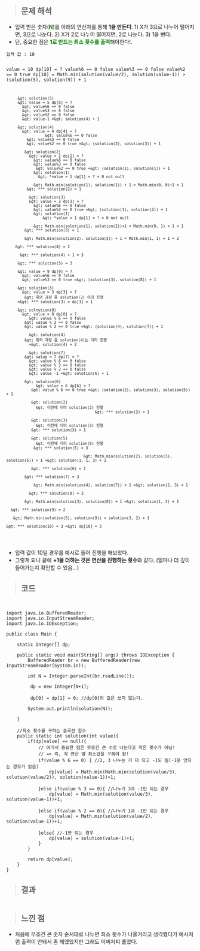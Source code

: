 <p><img alt="" src="https://velog.velcdn.com/images/gayeong39/post/024da0eb-ccb4-41ac-a884-8fed230973f1/image.png" /></p>
<blockquote>
<h2 id="문제-해석">문제 해석</h2>
</blockquote>
<ul>
<li>입력 받은 숫자(<span style="color: green;"><strong>N</strong></span>)를 아래의 연산자를 통해 <strong>1을 만든다</strong>.
1) X가 3으로 나누어 떨어지면, 3으로 나눈다.
2) X가 2로 나누어 떨어지면, 2로 나눈다.
3) 1을 뺀다.</li>
<li>단, 중요한 점은 <span style="color: green;"> <strong>1로 만드는 최소 횟수를 출력</strong></span>해야한다!.</li>
</ul>
<pre><code>입력 값 : 10

value = 10 dp[10] = ?
value%6 == 0 false
value%3 == 0 false
value%2 == 0 true
  dp[10] = Math.min(solution(value/2), solution(value-1))
      &gt; (solution(5), solution(9)) + 1

         &gt; solution(5)
         &gt; value = 5 dp[5] = ?
           &gt; value%6 == 0 false
           &gt; value%3 == 0 false
           &gt; value%2 == 0 false
           &gt; value-1 =&gt; solution(4) + 1

         &gt; solution(4) 
           &gt; value = 4 dp[4] = ?
                     &gt; value%6 == 0 false
             &gt; value%3 == 0 false
             &gt; value%2 == 0 true =&gt; (solution(2), solution(3)) + 1

            &gt; solution(2) 
              &gt; value = 2 dp[2] = ?
                &gt; value%6 == 0 false
                &gt; value%3 == 0 false
                 &gt; value%2 == 0 true =&gt; (solution(1), solution(1)) + 1
                &gt; solution(1)
                  &gt; *value = 1 dp[1] = ? = 0 not null

                &gt; Math.min(solution(1), solution(1)) + 1 = Math.min(0, 0)+1 = 1
             &gt; *** solution(2) = 1

              &gt; solution(3)
              &gt; value = 3 dp[3] = ?
                &gt; value%6 == 0 false
                &gt; value%3 == 0 true =&gt; (solution(1), solution(2)) + 1
                &gt; solution(1)
                    &gt; *value = 1 dp[1] = ? = 0 not null

                &gt; Math.min(solution(1), solution(2))+1 = Math.min(0, 1) + 1 = 1
            &gt; *** solution(3) = 1 

            &gt; Math.min(solution(2), solution(3)) + 1 = Math.min(1, 1) + 1 = 2

        &gt; *** solution(4) = 2

          &gt; *** solution(4) + 1 = 3

         &gt; *** solution(5) = 3

         &gt; value = 9 dp[9] = ?
           &gt; value%6 == 0 false
           &gt; value%3 == 0 true =&gt; (solution(3), solution(8)) + 1

         &gt; solution(3)
           &gt; value = 3 dp[3] = ? 
            &gt; 위의 과정 중 solution(3) 이미 진행 
         =&gt; *** solution(3) = dp[3] = 1

         &gt; soltution(8)
           &gt; value = 8 dp[8] = ?
              &gt; value % 6 == 0 false
            &gt; value % 3 == 0 false
            &gt; value % 2 == 0 true =&gt; (solution(4), solution(7)) + 1

              &gt; solution(4)
            &gt; 위의 과정 중 solution(4)는 이미 진행
              =&gt; solution(4) = 2

              &gt; solution(7)
            &gt; value = 7 dp[7] = ?
              &gt; value % 6 == 0 false
              &gt; value % 3 == 0 false
              &gt; value % 2 == 0 false
              &gt; value -1 =&gt; solution(6) + 1

            &gt; solution(6)
                 &gt; value = 6 dp[6] = ?
               &gt; value % 6 == 0 true =&gt; (solution(2), solution(3), solution(5)) + 1

               &gt; solution(2)
                 &gt; 이전에 이미 solution(2) 진행 
                                           &gt; *** solution(2) = 1

               &gt; solution(3)
                 &gt; 이전에 이미 solution(3) 진행
               &gt; *** solution(3) = 1

               &gt; solution(5)
                 &gt; 이전에 이미 solution(5) 진행
                &gt; *** solution(5) = 3

                                      &gt; Math.min(solution(2), solution(3), solution(5)) + 1 =&gt; solution(1, 1, 3) + 1

               &gt; *** solution(6) = 2

            &gt; *** solution(7) = 3

                &gt; Math.min(solution(4), solution(7)) + 1 =&gt; solution(2, 3) + 1 

              &gt; *** solution(8) = 3

            &gt; Math.min(solution(3), solution(8)) + 1 =&gt; solution(1, 3) + 1 

      &gt; *** solution(9) = 2

       &gt; Math.min(solution(5), solution(9)) = solution(3, 2) + 1 

    &gt; *** solution(10) = 3 =&gt; dp[10] = 3

</code></pre><ul>
<li>입력 값이 10일 경우를 예시로 들어 진행을 해보았다. </li>
<li>그렇게 되니 끝에 <strong>+1을 더하는 것은 연산을 진행하는 횟수</strong>와 같다. (얼마나 더 깊이 들어가는지 확인할 수 있음...)</li>
</ul>
<blockquote>
<h2 id="코드">코드</h2>
</blockquote>

<pre><code class="language-java">
  
import java.io.BufferedReader;
import java.io.InputStreamReader;
import java.io.IOException;

public class Main {

    static Integer[] dp;

    public static void main(String[] args) throws IOException {
        BufferedReader br = new BufferedReader(new InputStreamReader(System.in));

        int N = Integer.parseInt(br.readLine());

         dp = new Integer[N+1];

         dp[0] = dp[1] = 0; //dp[0]의 값은 쓰지 않는다.

        System.out.println(solution(N));

    }

    //최소 횟수를 구하는 솔루션 함수
    public static int solution(int value){
        if(dp[value] == null){
            // 여기서 중요한 점은 무조건 큰 수로 나눈다고 적은 횟수가 아님!
            // =&gt; 즉, 각 연산 별 최소값을 구해야 함!
            if(value % 6 == 0) { //2, 3 나누는 거 다 되고 -1도 됨(-1은 안되는 경우가 없음)
                dp[value] = Math.min(Math.min(solution(value/3), solution(value/2)), solution(value-1))+1;

            }else if(value % 3 == 0){ //나누기 3과 -1만 되는 경우
                dp[value] = Math.min(solution(value/3), solution(value-1))+1;

            }else if(value % 2 == 0){ //나누기 1과 -1만 되는 경우
                dp[value] = Math.min(solution(value/2), solution(value-1))+1;

            }else{ //-1만 되는 경우
                dp[value] = solution(value-1)+1;
            }
        }

        return dp[value];
    }
}</code></pre>

<blockquote>
<h2 id="결과">결과</h2>
</blockquote>
<p><img alt="" src="https://velog.velcdn.com/images/gayeong39/post/8a8a546f-1aec-441b-8688-20563adf5696/image.png" /></p>
<blockquote>
<h2 id="느낀-점">느낀 점</h2>
</blockquote>
<ul>
<li>처음에 무조건 큰 숫자 순서대로 나누면 최소 횟수가 나올거라고 생각했다가 예시처럼 출력이 안돼서 좀 헤맸었지만 그래도 어찌저찌 풀었다.</li>
</ul>
